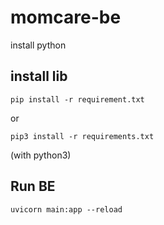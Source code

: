 # momcare-be

install python

## install lib

```pip install -r requirement.txt```

or

```pip3 install -r requirements.txt```

(with python3)

## Run BE

```uvicorn main:app --reload```

